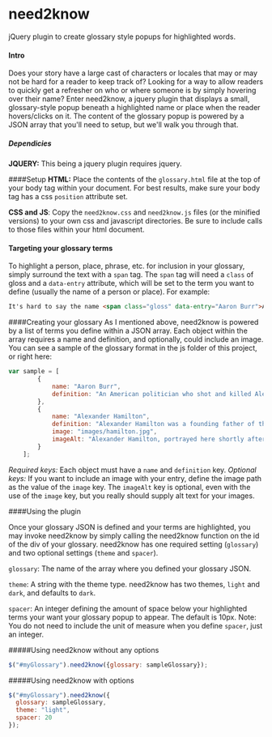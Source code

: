 # need2know
jQuery plugin to create glossary style popups for highlighted words.

#### Intro

Does your story have a large cast of characters or locales that may or may not be hard for a reader to keep track of? Looking for a way to allow readers to quickly get a refresher on who or where someone is by simply hovering over their name? Enter need2know, a jquery plugin that displays a small, glossary-style popup beneath a highlighted name or place when the reader hovers/clicks on it. The content of the glossary popup is powered by a JSON array that you'll need to setup, but we'll walk you through that.

##### Dependicies

**JQUERY:** This being a jquery plugin requires jquery.

####Setup
**HTML:** Place the contents of the `glossary.html` file at the top of your body tag within your document. For best results, make sure your body tag has a css `position` attribute set.

**CSS and JS**: Copy the `need2know.css` and `need2know.js` files (or the minified versions) to your own css and javascript directories. Be sure to include calls to those files within your html document.

#### Targeting your glossary terms
To highlight a person, place, phrase, etc. for inclusion in your glossary, simply surround the text with a `span` tag. The `span` tag will need a `class` of gloss and a `data-entry` attribute, which will be set to the term you want to define (usually the name of a person or place). For example:

```html
It's hard to say the name <span class="gloss" data-entry="Aaron Burr">Aaron Burr</span> when you have a mouth full of peanut butter.
```

####Creating your glossary
As I mentioned above, need2know is powered by a list of terms you define within a JSON array. Each object within the array requires a name and definition, and optionally, could include an image. You can see a sample of the glossary format in the js folder of this project, or right here:

```javascript
var sample = [
		{
			name: "Aaron Burr",
			definition: "An American politician who shot and killed Alexander Hamilton in a duel in 1804. He's also the subject of this fantastic <a href='https://www.youtube.com/watch?v=OLSsswr6z9Y' target ='_blank'>commercial.</a>"
		},
		{
			name: "Alexander Hamilton",
			definition: "Alexander Hamilton was a founding father of the United States and the first US Secretary of the Tresaury. He was also on the losing end of a duel with Aaron Burr ",
			image: "images/hamilton.jpg",
			imageAlt: "Alexander Hamilton, portrayed here shortly after teh American Revolution."
		}
	];
```

*Required keys:* Each object must have a `name` and `definition` key.
*Optional keys:* If you want to include an image with your entry, define the image path as the value of the `image` key. The `imageAlt` key is optional, even with the use of the `image` key, but you really should supply alt text for your images.

####Using the plugin

Once your glossary JSON is defined and your terms are highlighted, you may invoke need2know by simply calling the need2know function on the id of the div of your glossary. need2know has one required setting (`glossary`) and two optional settings (`theme` and `spacer`).

`glossary`: The name of the array where you defined your glossary JSON.

`theme`: A string with the theme type. need2know has two themes, `light` and `dark`, and defaults to `dark`.

`spacer`: An integer defining the amount of space below your highlighted terms your want your glossary popup to appear. The default is 10px. Note: You do not need to include the unit of measure when you define `spacer`, just an integer.


#####Using need2know without any options
```javascript
$("#myGlossary").need2know({glossary: sampleGlossary});
```

#####Using need2know with options
```javascript
$("#myGlossary").need2know({
  glossary: sampleGlossary,
  theme: "light",
  spacer: 20
});
```
